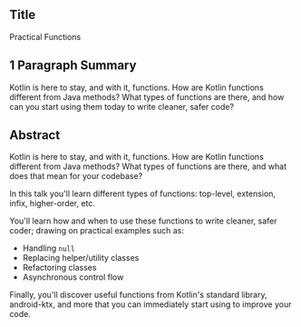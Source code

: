 ## Title
Practical Functions

## 1 Paragraph Summary
Kotlin is here to stay, and with it, functions. How are Kotlin functions different from Java methods? What types of functions are there, and how can you start using them today to write cleaner, safer code?

## Abstract
Kotlin is here to stay, and with it, functions. How are Kotlin functions different from Java methods? What types of functions are there, and what does that mean for your codebase?

In this talk you'll learn different types of functions: top-level, extension, infix, higher-order, etc.

You'll learn how and when to use these functions to write cleaner, safer coder; drawing on practical examples such as:
- Handling `null`
- Replacing helper/utility classes
- Refactoring classes
- Asynchronous control flow

Finally, you'll discover useful functions from Kotlin's standard library, android-ktx, and more that you can immediately start using to improve your code.
